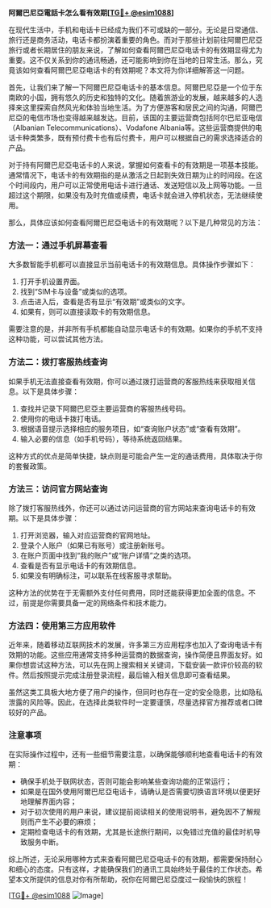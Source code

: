 **阿爾巴尼亞電話卡怎么看有效期[[TG💪+ @esim1088](https://t.me/s/esim1088)]**

在现代生活中，手机和电话卡已经成为我们不可或缺的一部分。无论是日常通信、旅行还是商务活动，电话卡都扮演着重要的角色。而对于那些计划前往阿爾巴尼亞旅行或者长期居住的朋友来说，了解如何查看阿爾巴尼亞电话卡的有效期显得尤为重要。这不仅关系到你的通讯畅通，还可能影响到你在当地的日常生活。那么，究竟该如何查看阿爾巴尼亞电话卡的有效期呢？本文将为你详细解答这一问题。

首先，让我们来了解一下阿爾巴尼亞电话卡的基本信息。阿爾巴尼亞是一个位于东南欧的小国，拥有悠久的历史和独特的文化。随着旅游业的发展，越来越多的人选择来这里探索自然风光和体验当地生活。为了方便游客和居民之间的沟通，阿爾巴尼亞的电信市场也变得越来越发达。目前，该国的主要运营商包括阿尔巴尼亚电信（Albanian Telecommunications）、Vodafone Albania等。这些运营商提供的电话卡种类繁多，既有预付费卡也有后付费卡，用户可以根据自己的需求选择适合的产品。

对于持有阿爾巴尼亞电话卡的人来说，掌握如何查看卡的有效期是一项基本技能。通常情况下，电话卡的有效期指的是从激活之日起到失效日期为止的时间段。在这个时间段内，用户可以正常使用电话卡进行通话、发送短信以及上网等功能。一旦超过这个期限，如果没有及时充值或续费，电话卡就会进入停机状态，无法继续使用。

那么，具体应该如何查看阿爾巴尼亞电话卡的有效期呢？以下是几种常见的方法：

### 方法一：通过手机屏幕查看

大多数智能手机都可以直接显示当前电话卡的有效期信息。具体操作步骤如下：
1. 打开手机设置界面。
2. 找到“SIM卡与设备”或类似的选项。
3. 点击进入后，查看是否有显示“有效期”或类似的文字。
4. 如果有，则可以直接读取卡的有效期信息。

需要注意的是，并非所有手机都能自动显示电话卡的有效期。如果你的手机不支持这种功能，可以尝试其他方法。

### 方法二：拨打客服热线查询

如果手机无法直接查看有效期，你可以通过拨打运营商的客服热线来获取相关信息。以下是具体步骤：
1. 查找并记录下阿爾巴尼亞主要运营商的客服热线号码。
2. 使用你的电话卡拨打电话。
3. 根据语音提示选择相应的服务项目，如“查询账户状态”或“查看有效期”。
4. 输入必要的信息（如手机号码），等待系统返回结果。

这种方式的优点是简单快捷，缺点则是可能会产生一定的通话费用，具体取决于你的套餐政策。

### 方法三：访问官方网站查询

除了拨打客服热线外，你还可以通过访问运营商的官方网站来查询电话卡的有效期。以下是具体步骤：
1. 打开浏览器，输入对应运营商的官网地址。
2. 登录个人账户（如果已有账号）或注册新账号。
3. 在账户页面中找到“我的账户”或“账户详情”之类的选项。
4. 查看是否有显示电话卡的有效期信息。
5. 如果没有明确标注，可以联系在线客服寻求帮助。

这种方法的优势在于无需额外支付任何费用，同时还能获得更加全面的信息。不过，前提是你需要具备一定的网络条件和技术能力。

### 方法四：使用第三方应用软件

近年来，随着移动互联网技术的发展，许多第三方应用程序也加入了查询电话卡有效期的功能。这些应用通常支持多种运营商的数据查询，操作简便且界面友好。如果你想尝试这种方法，可以先在网上搜索相关关键词，下载安装一款评价较高的软件。然后按照提示完成注册登录流程，最后输入相关信息即可查看结果。

虽然这类工具极大地方便了用户的操作，但同时也存在一定的安全隐患，比如隐私泄露的风险等。因此，在选择此类软件时一定要谨慎，尽量选择官方推荐或者口碑较好的产品。

### 注意事项

在实际操作过程中，还有一些细节需要注意，以确保能够顺利地查看电话卡的有效期：
- 确保手机处于联网状态，否则可能会影响某些查询功能的正常运行；
- 如果是在国外使用阿爾巴尼亞电话卡，请确认是否需要切换语言环境以便更好地理解界面内容；
- 对于初次使用的用户来说，建议提前阅读相关的使用说明书，避免因不了解规则而产生不必要的麻烦；
- 定期检查电话卡的有效期，尤其是长途旅行期间，以免错过充值的最佳时机导致服务中断。

综上所述，无论采用哪种方式来查看阿爾巴尼亞电话卡的有效期，都需要保持耐心和细心的态度。只有这样，才能确保我们的通讯工具始终处于最佳的工作状态。希望本文所提供的信息对你有所帮助，祝你在阿爾巴尼亞度过一段愉快的旅程！

[[TG💪+ @esim1088](https://t.me/s/esim1088) ![Image](https://i.postimg.cc/4NQfJmqS/Snipaste-2025-05-13-00-14-12.png)]
